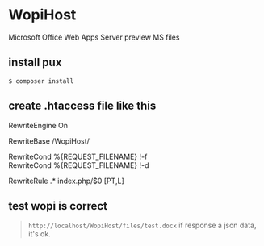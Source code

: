 WopiHost
========

Microsoft Office Web Apps Server preview MS files

## install pux
`` $ composer install ``

## create .htaccess file like this

  RewriteEngine On

  RewriteBase /WopiHost/

  RewriteCond %{REQUEST_FILENAME} !-f  
  RewriteCond %{REQUEST_FILENAME} !-d 

  RewriteRule .* index.php/$0 [PT,L] 


## test wopi is correct
> `` http://localhost/WopiHost/files/test.docx ``
> if response a json data, it's ok.



